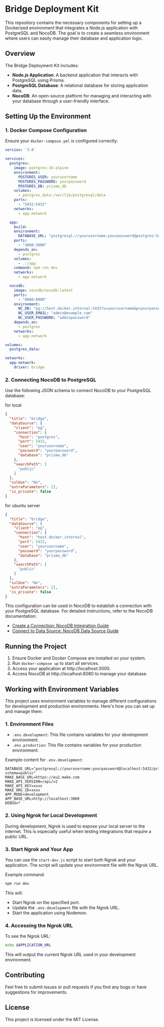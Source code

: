 
# Bridge Deployment Kit

This repository contains the necessary components for setting up a Dockerized environment that integrates a Node.js application with PostgreSQL and NocoDB. The goal is to create a seamless environment where users can easily manage their database and application logic.

## Overview

The Bridge Deployment Kit includes:

- **Node.js Application**: A backend application that interacts with PostgreSQL using Prisma.
- **PostgreSQL Database**: A relational database for storing application data.
- **NocoDB**: An open-source platform for managing and interacting with your database through a user-friendly interface.

## Setting Up the Environment

### 1. Docker Compose Configuration

Ensure your `docker-compose.yml` is configured correctly:

```yaml
version: '3.8'

services:
  postgres:
    image: postgres:16-alpine
    environment:
      POSTGRES_USER: yourusername
      POSTGRES_PASSWORD: yourpassword
      POSTGRES_DB: prisma_db
    volumes:
      - postgres_data:/var/lib/postgresql/data
    ports:
      - "5432:5432"
    networks:
      - app-network

  app:
    build: .
    environment:
      DATABASE_URL: "postgresql://yourusername:yourpassword@postgres:5432/prisma_db"
    ports:
      - "3000:3000"
    depends_on:
      - postgres
    volumes:
      - .:/app
    command: npm run dev
    networks:
      - app-network

  nocodb:
    image: nocodb/nocodb:latest
    ports:
      - "8080:8080"
    environment:
      NC_DB: "pg://host.docker.internal:5432?u=yourusername&p=yourpassword&d=nocodb_db"
      NC_USER_EMAIL: "admin@example.com"
      NC_USER_PASSWORD: "adminpassword"
    depends_on:
      - postgres
    networks:
      - app-network

volumes:
  postgres_data:

networks:
  app-network:
    driver: bridge
```

### 2. Connecting NocoDB to PostgreSQL

Use the following JSON schema to connect NocoDB to your PostgreSQL database:

for local

```json
{
  "title": "bridge",
  "dataSource": {
    "client": "pg",
    "connection": {
      "host": "postgres",
      "port": 5432,
      "user": "yourusername",
      "password": "yourpassword",
      "database": "prisma_db"
    },
    "searchPath": [
      "public"
    ]
  },
  "sslUse": "No",
  "extraParameters": [],
  "is_private": false
}
```

for ubuntu server
```json
{
  "title": "bridge",
  "dataSource": {
    "client": "pg",
    "connection": {
      "host": "host.docker.internal",
      "port": 5432,
      "user": "yourusername",
      "password": "yourpassword",
      "database": "prisma_db"
    },
    "searchPath": [
      "public"
    ]
  },
  "sslUse": "No",
  "extraParameters": [],
  "is_private": false
}
```

This configuration can be used in NocoDB to establish a connection with your PostgreSQL database. For detailed instructions, refer to the NocoDB documentation:

- [Create a Connection: NocoDB Integration Guide](https://docs.nocodb.com/setup-and-usage/connection-create)
- [Connect to Data Source: NocoDB Data Source Guide](https://docs.nocodb.com/setup-and-usage/data-source)

## Running the Project

1. Ensure Docker and Docker Compose are installed on your system.
2. Run `docker-compose up` to start all services.
3. Access your application at http://localhost:3000.
4. Access NocoDB at http://localhost:8080 to manage your database.

## Working with Environment Variables

This project uses environment variables to manage different configurations for development and production environments. Here's how you can set up and manage them:

### 1. Environment Files

- `.env.development`: This file contains variables for your development environment.
- `.env.production`: This file contains variables for your production environment.

Example content for `.env.development`:

```
DATABASE_URL="postgresql://yourusername:yourpassword@localhost:5432/prisma_db?schema=public"
MAKE_BASE_URL=https://eu2.make.com
MAKE_API_VERSION=/api/v2
MAKE_API_KEY=xxxx
MAKE_ORG_ID=xxxx
APP_MODE=development
APP_BASE_URL=http://localhost:3000
DEBUG=*
```

### 2. Using Ngrok for Local Development

During development, Ngrok is used to expose your local server to the internet. This is especially useful when testing integrations that require a public URL.

### 3. Start Ngrok and Your App

You can use the `start-dev.js` script to start both Ngrok and your application. The script will update your environment file with the Ngrok URL.

Example command:

```bash
npm run dev
```

This will:
- Start Ngrok on the specified port.
- Update the `.env.development` file with the Ngrok URL.
- Start the application using Nodemon.

### 4. Accessing the Ngrok URL

To see the Ngrok URL:

```bash
echo $APPLICATION_URL
```

This will output the current Ngrok URL used in your development environment.

## Contributing

Feel free to submit issues or pull requests if you find any bugs or have suggestions for improvements.

## License

This project is licensed under the MIT License.
